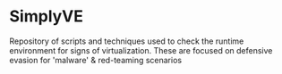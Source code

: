 # SimplyVE

Repository of scripts and techniques used to check the runtime environment for signs of virtualization.
These are focused on defensive evasion for 'malware' & red-teaming scenarios
